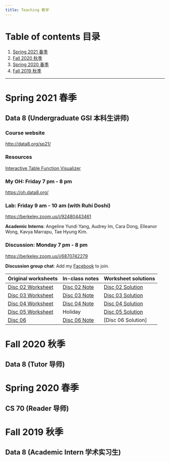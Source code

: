 ```yaml
---
title: Teaching 教学
---
```


# Table of contents 目录

1. [Spring 2021 春季](#spring-2021-春季)
2. [Fall 2020 秋季](#fall-2020-秋季)
3. [Spring 2020 春季](#spring-2020-春季)
4. [Fall 2019 秋季](#fall-2019-秋季)

***

# Spring 2021 春季

## Data 8 (Undergraduate GSI 本科生讲师)

### Course website
<http://data8.org/sp21/>

### Resources
[Interactive Table Function Visualizer](http://data8.org/interactive_table_functions/)

### My OH: Friday 7 pm - 8 pm
<https://oh.data8.org/>

### Lab: Friday 9 am - 10 am (with Ruhi Doshi)

<https://berkeley.zoom.us/j/92480443461>

**Academic Interns**: Angeline Yundi Yang, Audrey Im, Cara Dong, Elleanor Wong, Kavya Marrapu, Tae Hyung Kim.

### Discussion: Monday 7 pm - 8 pm
<https://berkeley.zoom.us/j/6870742279>

**Discussion group chat**: Add my [Facebook](https://www.facebook.com/kinghan0730/) to join.

| Original worksheets | In-class notes | Worksheet solutions |
| --- | --- | --- |
| [Disc 02 Worksheet](https://docs.google.com/document/d/1V-8nZLu7T-R1l85WrD7nTcCardj6L7tnZkYmReuboDY/edit?usp=sharing) | [Disc 02 Note](https://docs.google.com/document/d/1eI0QKyKgN0d5uAHhXE4kHq07fY5PW7X-bbwba8tfUKw/edit?usp=sharing) | [Disc 02 Solution](https://docs.google.com/document/d/1c75_upPwh2Dy4wDBky8G_jeW4RYIrbp0Cwdw1zlYkgU/edit?usp=sharing) |
| [Disc 03 Worksheet](https://docs.google.com/document/d/102IL5n0VRsYPLaJWb9L5H87MQ46ZL6xK3TPpwzongfA/edit?usp=sharing) | [Disc 03 Note](https://docs.google.com/document/d/10BMUsTtit78IA_Qp1U09HwG77RR-ZFJD9BL4-A6W-QI/edit?usp=sharing) | [Disc 03 Solution](https://docs.google.com/document/d/1BtPlfjWIw0MF-ILh8exrxI7V52VEkPK5df3awebp280/edit?usp=sharing) |
| [Disc 04 Worksheet](https://docs.google.com/document/d/1sUDRoAy5mSPD2eXAAvf8gsJ8fKTAYz3BBJM57-ijDeY/edit?usp=sharing) | [Disc 04 Note](https://docs.google.com/document/d/1nNCJ1-mLi5l39irv16UMrlov9tSGOYVRnCveaT6HB6c/edit?usp=sharing) | [Disc 04 Solution](https://docs.google.com/document/d/1IIT7hUCAAwEPAd32lMLAymHUqMSxDMH7_DiWas2MCjM/edit?usp=sharing) |
| [Disc 05 Worksheet](https://docs.google.com/document/d/1GaNc4ezC7IFYSiyaiSv09S3fVukgEAd-4tQHUgOrTrU/edit?usp=sharing) | Holiday | [Disc 05 Solution](https://docs.google.com/document/d/18BP3bfqRvW6u9L0NxlsUBboFMjcTasty4uVdbOY_Kh0/edit?usp=sharing) |
| [Disc 06](https://docs.google.com/document/d/1tzBR9Hh79bwoOrvYg3nikGWkR5qudlPeeeWBwqph438/edit?usp=sharing) | [Disc 06 Note](https://docs.google.com/document/d/1a7uxVwTnkY8K7TgWE25GTBOHFkSN4YuPvBHUy_4KVB8/edit?usp=sharing) | [Disc 06 Solution] |

# Fall 2020 秋季

## Data 8 (Tutor 导师)

# Spring 2020 春季

## CS 70 (Reader 导师)

# Fall 2019 秋季

## Data 8 (Academic Intern 学术实习生)